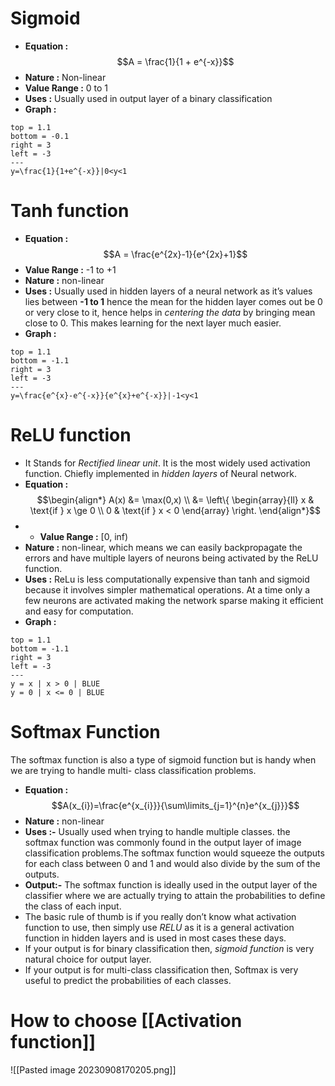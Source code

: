 # Sigmoid 
   - **Equation :** $$A = \frac{1}{1 + e^{-x}}$$
   - **Nature :** Non-linear
   - **Value Range :** 0 to 1
   - **Uses :** Usually used in output layer of a binary classification
   - **Graph :**
```desmos-graph
top = 1.1
bottom = -0.1
right = 3
left = -3
---
y=\frac{1}{1+e^{-x}}|0<y<1
```
# Tanh function 
   - **Equation :** $$A = \frac{e^{2x}-1}{e^{2x}+1}$$
- **Value Range :** -1 to +1
- **Nature :** non-linear
- **Uses :** Usually used in hidden layers of a neural network as it’s values lies between **-1 to 1** hence the mean for the hidden layer comes out be 0 or very close to it, hence helps in _centering the data_ by bringing mean close to 0. This makes learning for the next layer much easier.
- **Graph :**
```desmos-graph
top = 1.1
bottom = -1.1
right = 3
left = -3
---
y=\frac{e^{x}-e^{-x}}{e^{x}+e^{-x}}|-1<y<1
```
# ReLU function
- It Stands for _Rectified linear unit_. It is the most widely used activation function. Chiefly implemented in _hidden layers_ of Neural network.
- **Equation :** $$\begin{align*} A(x) &= \max(0,x) \\ &= \left\{ \begin{array}{ll} x & \text{if } x \ge 0 \\ 0 & \text{if } x < 0 \end{array} \right. \end{align*}$$
- - **Value Range :** \[0, inf)
- **Nature :** non-linear, which means we can easily backpropagate the errors and have multiple layers of neurons being activated by the ReLU function.
- **Uses :** ReLu is less computationally expensive than tanh and sigmoid because it involves simpler mathematical operations. At a time only a few neurons are activated making the network sparse making it efficient and easy for computation.
- **Graph :**
```desmos-graph
top = 1.1
bottom = -1.1
right = 3
left = -3
---
y = x | x > 0 | BLUE
y = 0 | x <= 0 | BLUE
```
# Softmax Function
The softmax function is also a type of sigmoid function but is handy when we are trying to handle multi- class classification problems.

- **Equation :** $$A(x_{i})=\frac{e^{x_{i}}}{\sum\limits_{j=1}^{n}e^{x_{j}}}$$
- **Nature :** non-linear
- **Uses :-** Usually used when trying to handle multiple classes. the softmax function was commonly found in the output layer of image classification problems.The softmax function would squeeze the outputs for each class between 0 and 1 and would also divide by the sum of the outputs. 
- **Output:-** The softmax function is ideally used in the output layer of the classifier where we are actually trying to attain the probabilities to define the class of each input.
- The basic rule of thumb is if you really don’t know what activation function to use, then simply use _RELU_ as it is a general activation function in hidden layers and is used in most cases these days.
- If your output is for binary classification then, _sigmoid function_ is very natural choice for output layer.
- If your output is for multi-class classification then, Softmax is very useful to predict the probabilities of each classes.
# How to choose [[Activation function]]
![[Pasted image 20230908170205.png]]